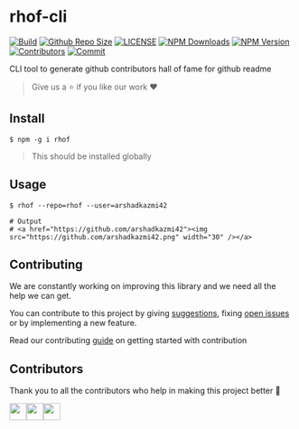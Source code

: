 # rhof-cli

[![Build](https://img.shields.io/travis/com/arshadkazmi42/rhof-cli.svg)](https://travis-ci.com/arshadkazmi42/rhof-cli/)
[![Github Repo Size](https://img.shields.io/github/repo-size/arshadkazmi42/rhof-cli.svg)](https://github.com/arshadkazmi42/rhof)
[![LICENSE](https://img.shields.io/npm/l/rhof.svg)](https://github.com/arshadkazmi42/rhof-cli/LICENSE)
[![NPM Downloads](https://img.shields.io/npm/dt/rhof.svg)](https://www.npmjs.com/package/rhof)
[![NPM Version](https://img.shields.io/npm/v/rhof.svg)](https://www.npmjs.com/package/rhof)
[![Contributors](https://img.shields.io/github/contributors/arshadkazmi42/rhof-cli.svg)](https://github.com/arshadkazmi42/rhof-cli/graphs/contributors)
[![Commit](https://img.shields.io/github/last-commit/arshadkazmi42/rhof-cli.svg)](https://github.com/arshadkazmi42/rhof-cli/commits/master)

CLI tool to generate github contributors hall of fame for github readme

> Give us a :star: if you like our work :heart:

## Install

```shell
$ npm -g i rhof
```

> This should be installed globally

## Usage

```shell
$ rhof --repo=rhof --user=arshadkazmi42

# Output
# <a href="https://github.com/arshadkazmi42"><img src="https://github.com/arshadkazmi42.png" width="30" /></a>
```

## Contributing

We are constantly working on improving this library and we need all the help we can get. 

You can contribute to this project by giving [suggestions](https://github.com/arshadkazmi42/rhof-cli/issues/new), fixing [open issues](https://github.com/arshadkazmi42/rhof-cli/issues) or by implementing a new feature.

Read our contributing [guide](CONTRIBUTING.md) on getting started with contribution

## Contributors

Thank you to all the contributors who help in making this project better :raised_hands:

<a href="https://github.com/arshadkazmi42"><img src="https://github.com/arshadkazmi42.png" width="30" /></a><a href="https://github.com/sog01"><img src="https://github.com/sog01.png" width="30" /></a><a href="https://github.com/co16353sidak"><img src="https://github.com/co16353sidak.png" width="30" /></a>
